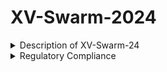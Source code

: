 # XV-Swarm-2024
<details>  
    <summary>Description of XV-Swarm-24</summary>

        The objective of this class was to create and program swarm drones ourselves. For the first few weeks of class we worked on building the drones using a parts kit. In order to legally fly the drone, we needed approval for multiple FAA and school district waivers, some of which had to be revised. We also created the necessary code from scratch, including the keyboard and flexstick controls, the communications from the arduino to the flight controller, the access point, and the base station.
</details>

<details> 
    <summary>Regulatory Compliance</summary>

    - FAA Multi Waiver
    - RSD Multi Waiver
    - § 107.35 – Operation of Multiple Small UAS
    - Register With FAA
    - Register RSD with ODA
    - Request Fria 

</details>
